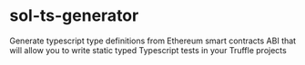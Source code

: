 # sol-ts-generator
Generate typescript type definitions from Ethereum smart contracts ABI that will allow you to write static typed Typescript tests in your Truffle projects
